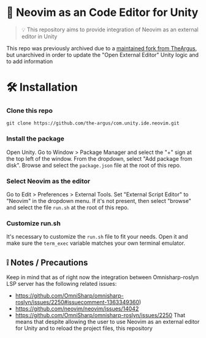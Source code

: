 # :pencil: Neovim as an Code Editor for Unity

> :bulb: This repository aims to provide integration of Neovim as an external editor in Unity

This repo was previously archived due to a [maintained fork from TheArgus](https://github.com/the-argus/com.unity.ide.neovim.git), but unarchived in order to update the "Open External Editor" Unity logic and to add information

# :hammer_and_wrench: Installation

### Clone this repo
``git clone https://github.com/the-argus/com.unity.ide.neovim.git``

### Install the package
Open Unity. Go to Window > Package Manager and select the "+" sign at the top
left of the window. From the dropdown, select "Add package from disk". Browse
and select the ``package.json`` file at the root of this repo.

### Select Neovim as the editor
Go to Edit > Preferences > External Tools.
Set "External Script Editor" to "Neovim" in the dropdown menu. If it's not
present, then select "browse" and select the file ``run.sh`` at the root of
this repo.

### Customize run.sh
It's necessary to customize the ``run.sh`` file to fit your needs. Open it and
make sure the ``term_exec`` variable matches your own terminal emulator.

## :grey_exclamation: Notes / Precautions
Keep in mind that as of right now the integration between Omnisharp-roslyn LSP server has the following related issues: 
 - https://github.com/OmniSharp/omnisharp-roslyn/issues/2250#issuecomment-1363349360)
 - https://github.com/neovim/neovim/issues/14042
 - https://github.com/OmniSharp/omnisharp-roslyn/issues/2250
That means that despite allowing the user to use Neovim as an external editor for Unity and to reload the project files, this repository 

